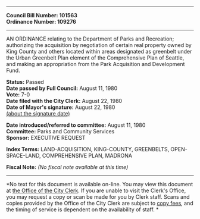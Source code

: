 * * * * *  
  
**Council Bill Number: [](#h0)[](#h2)101563**   
**Ordinance Number: 109276**  
  
* * * * *  
  
AN ORDINANCE relating to the Department of Parks and Recreation; authorizing the acquisition by negotiation of certain real property owned by King County and others located within areas designated as greenbelt under the Urban Greenbelt Plan element of the Comprehensive Plan of Seattle, and making an appropriation from the Park Acquisition and Development Fund.  
  
**Status:** Passed   
**Date passed by Full Council:** August 11, 1980   
**Vote:** 7-0   
**Date filed with the City Clerk:** August 22, 1980   
**Date of Mayor's signature:** August 22, 1980   
[(about the signature date)](/~public/approvaldate.htm)   
  
  
**Date introduced/referred to committee:** August 11, 1980   
**Committee:** Parks and Community Services   
**Sponsor:** EXECUTIVE REQUEST   
  
**Index Terms:** LAND-ACQUISITION, KING-COUNTY, GREENBELTS, OPEN-SPACE-LAND, COMPREHENSIVE PLAN, MADRONA  
  
**Fiscal Note:** *(No fiscal note available at this time)*  
  
* * * * *  
  
*No text for this document is available on-line. You may view this document at [the Office of the City Clerk](http://www.seattle.gov/leg/clerk/contactUs.htm). If you are unable to visit the Clerk's Office, you may request a copy or scan be made for you by Clerk staff. Scans and copies provided by the Office of the City Clerk are subject to [copy fees](http://clerk.seattle.gov/~public/clerkfees.htm), and the timing of service is dependent on the availability of staff. *  
  
  

